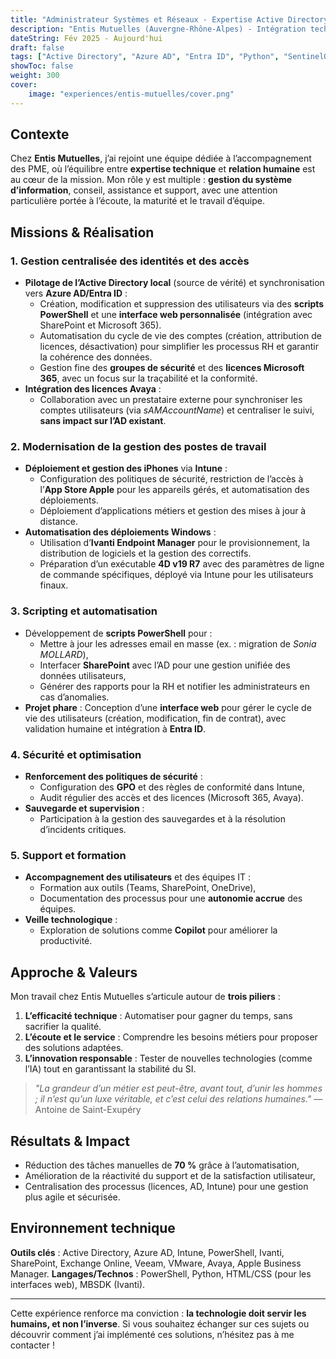 ```yaml
---
title: "Administrateur Systèmes et Réseaux - Expertise Active Directory & Cloud"
description: "Entis Mutuelles (Auvergne-Rhône-Alpes) - Intégration technique et humaine au service des PME"
dateString: Fév 2025 - Aujourd'hui
draft: false
tags: ["Active Directory", "Azure AD", "Entra ID", "Python", "SentinelOne", "Intune", "PowerShell", "Microsoft 365", "Exchange Online", "SharePoint", "Avaya", "iPhone", "Kiamo", "Automatisation", "GPO", "Licences", "Sécurité", "Support", "Scripting", "Apple Business Manager", "Apple App Store", "Gestion des utilisateurs"]
showToc: false
weight: 300
cover:
    image: "experiences/entis-mutuelles/cover.png"
---
```


## Contexte
Chez **Entis Mutuelles**, j’ai rejoint une équipe dédiée à l’accompagnement des PME, où l’équilibre entre **expertise technique** et **relation humaine** est au cœur de la mission. Mon rôle y est multiple : **gestion du système d’information**, conseil, assistance et support, avec une attention particulière portée à l’écoute, la maturité et le travail d’équipe.

## Missions & Réalisation

### 1. Gestion centralisée des identités et des accès
- **Pilotage de l’Active Directory local** (source de vérité) et synchronisation vers **Azure AD/Entra ID** :
  - Création, modification et suppression des utilisateurs via des **scripts PowerShell** et une **interface web personnalisée** (intégration avec SharePoint et Microsoft 365).
  - Automatisation du cycle de vie des comptes (création, attribution de licences, désactivation) pour simplifier les processus RH et garantir la cohérence des données.
  - Gestion fine des **groupes de sécurité** et des **licences Microsoft 365**, avec un focus sur la traçabilité et la conformité.
- **Intégration des licences Avaya** :
  - Collaboration avec un prestataire externe pour synchroniser les comptes utilisateurs (via *sAMAccountName*) et centraliser le suivi, **sans impact sur l’AD existant**.

### 2. Modernisation de la gestion des postes de travail
- **Déploiement et gestion des iPhones** via **Intune** :
  - Configuration des politiques de sécurité, restriction de l’accès à l’**App Store Apple** pour les appareils gérés, et automatisation des déploiements.
  - Déploiement d’applications métiers et gestion des mises à jour à distance.
- **Automatisation des déploiements Windows** :
  - Utilisation d’**Ivanti Endpoint Manager** pour le provisionnement, la distribution de logiciels et la gestion des correctifs.
  - Préparation d’un exécutable **4D v19 R7** avec des paramètres de ligne de commande spécifiques, déployé via Intune pour les utilisateurs finaux.

### 3. Scripting et automatisation
- Développement de **scripts PowerShell** pour :
  - Mettre à jour les adresses email en masse (ex. : migration de *Sonia MOLLARD*),
  - Interfacer **SharePoint** avec l’AD pour une gestion unifiée des données utilisateurs,
  - Générer des rapports pour la RH et notifier les administrateurs en cas d’anomalies.
- **Projet phare** : Conception d’une **interface web** pour gérer le cycle de vie des utilisateurs (création, modification, fin de contrat), avec validation humaine et intégration à **Entra ID**.

### 4. Sécurité et optimisation
- **Renforcement des politiques de sécurité** :
  - Configuration des **GPO** et des règles de conformité dans Intune,
  - Audit régulier des accès et des licences (Microsoft 365, Avaya).
- **Sauvegarde et supervision** :
  - Participation à la gestion des sauvegardes et à la résolution d’incidents critiques.

### 5. Support et formation
- **Accompagnement des utilisateurs** et des équipes IT :
  - Formation aux outils (Teams, SharePoint, OneDrive),
  - Documentation des processus pour une **autonomie accrue** des équipes.
- **Veille technologique** :
  - Exploration de solutions comme **Copilot** pour améliorer la productivité.

## Approche & Valeurs
Mon travail chez Entis Mutuelles s’articule autour de **trois piliers** :
1. **L’efficacité technique** : Automatiser pour gagner du temps, sans sacrifier la qualité.
2. **L’écoute et le service** : Comprendre les besoins métiers pour proposer des solutions adaptées.
3. **L’innovation responsable** : Tester de nouvelles technologies (comme l’IA) tout en garantissant la stabilité du SI.

> *"La grandeur d’un métier est peut-être, avant tout, d’unir les hommes ; il n’est qu’un luxe véritable, et c’est celui des relations humaines."*
> — Antoine de Saint-Exupéry

## Résultats & Impact
- Réduction des tâches manuelles de **70 %** grâce à l’automatisation,
- Amélioration de la réactivité du support et de la satisfaction utilisateur,
- Centralisation des processus (licences, AD, Intune) pour une gestion plus agile et sécurisée.

## Environnement technique
**Outils clés** : Active Directory, Azure AD, Intune, PowerShell, Ivanti, SharePoint, Exchange Online, Veeam, VMware, Avaya, Apple Business Manager.
**Langages/Technos** : PowerShell, Python, HTML/CSS (pour les interfaces web), MBSDK (Ivanti).

---
Cette expérience renforce ma conviction : **la technologie doit servir les humains, et non l’inverse**. Si vous souhaitez échanger sur ces sujets ou découvrir comment j’ai implémenté ces solutions, n’hésitez pas à me contacter !

